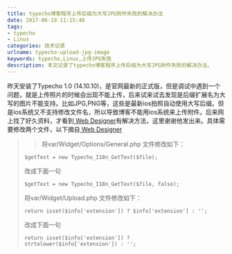 ```yaml
---
title: typecho博客程序上传后缀为大写JPG附件失败的解决办法
date: 2017-06-19 11:15:48
tags:
- typecho
- Linux
categories: 技术记录
urlname: typecho-upload-jpg-image
keywords: typecho,Linux,上传JPG失败
description: 本文记录了typecho博客程序上传后缀为大写JPG附件失败的解决办法。
---
```


昨天安装了Typecho 1.0 (14.10.10)，是官网最新的正式版，但是调试中遇到一个问题，就是上传照片的时候会出现不能上传，后来试来试去发现是后缀扩展名为大写的图片不能支持。比如JPG,PNG等，这些是最新ios拍照自动使用大写后缀。但是ios系统又不支持修改文件名，所以导致博客不能用ios系统来上传附件。后来网上找了好久资料，才看到[ Web Designer][1]有解决方法，这里谢谢他发出来。具体需要修改两个文件，以下摘自[ Web Designer][1]

> > 将var/Widget/Options/General.php 文件修改如下：
>
>     $getText = new Typecho_I18n_GetText($file);
>
>   改成下面一句
>
>     $getText = new Typecho_I18n_GetText($file, false);
>
>   将var/Widget/Upload.php 文件修改如下：
>
>     return isset($info['extension']) ? $info['extension'] : '';
>
>   改成下面一句
>
>     return isset($info['extension']) ? strtolower($info['extension']) : '';




  [1]: http://blog.freedomlang.com/250.html

